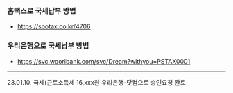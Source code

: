 ### 홈택스로 국세납부 방법
-  https://sootax.co.kr/4706

### 우리은행으로 국세납부 방법
-  https://svc.wooribank.com/svc/Dream?withyou=PSTAX0001

---------------------------------

23.01.10. 국세(근로소득세 16,xxx원 우리은행-닷컴으로 승인요청 완료